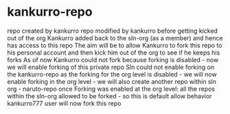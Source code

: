 # kankurro-repo
repo created by kankurro
repo modified by kankurro before getting kicked out of the org
Kankurro added back to the sln-org (as a member) and hence has access to this repo
The aim will be to allow Kankurro to fork this repo to his personal account and then kick him out of the org to see if he keeps his forks
As of now Kankurro could not fork because forking is disabled - now we will enable forking of this private repo
Sln could not enable forking on the kankurro-repo as the forking for the org level is disabled - we will now enable forking in the org level - we will also create another repo within sln org - naruto-repo
once Forking was enabled at the org level: all the repos within the sln-org allowed to be forked - so this is default allow behavior
kankurro777 user will now fork this repo
